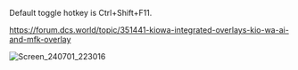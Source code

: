 Default toggle hotkey is Ctrl+Shift+F11.

https://forum.dcs.world/topic/351441-kiowa-integrated-overlays-kio-wa-ai-and-mfk-overlay

![Screen_240701_223016](https://github.com/asherao/kiowa-mfk-overlay/assets/15984377/737db968-98cf-4622-a738-f62777cd9e1a)
